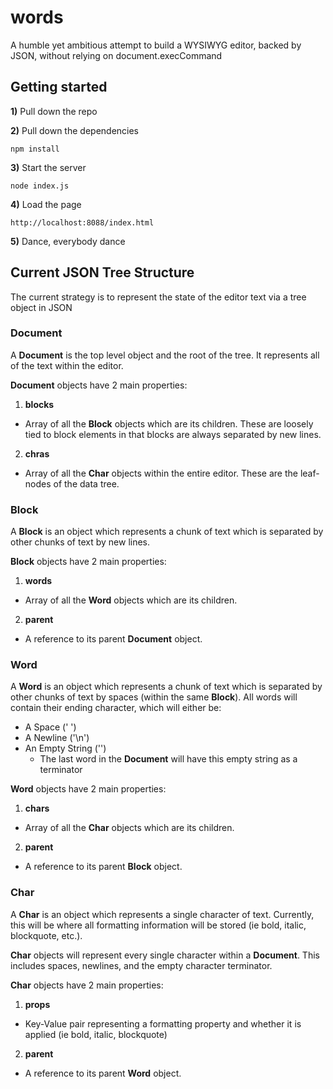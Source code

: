 # words
A humble yet ambitious attempt to build a WYSIWYG editor, backed by JSON, without relying on document.execCommand

## Getting started

**1)** Pull down the repo

**2)** Pull down the dependencies

```
npm install
```

**3)** Start the server

```
node index.js
```

**4)** Load the page

```
http://localhost:8088/index.html
```

**5)** Dance, everybody dance

## Current JSON Tree Structure

The current strategy is to represent the state of the editor text via a tree object in JSON

### Document

A **Document** is the top level object and the root of the tree. It represents all of the text within the editor.  

**Document** objects have 2 main properties:

1. **blocks**
  * Array of all the **Block** objects which are its children.  These are loosely tied to block elements in that blocks are always separated by new lines.
2. **chras**
  * Array of all the **Char** objects within the entire editor.  These are the leaf-nodes of the data tree.

### Block

A **Block** is an object which represents a chunk of text which is separated by other chunks of text by new lines.

**Block** objects have 2 main properties:

1. **words**
  * Array of all the **Word** objects which are its children.
2. **parent**
  * A reference to its parent **Document** object.

### Word

A **Word** is an object which represents a chunk of text which is separated by other chunks of text by spaces (within the same **Block**).  All words will contain their ending character, which will either be:
  * A Space (' ')
  * A Newline ('\n')
  * An Empty String ('')
    * The last word in the **Document** will have this empty string as a terminator

**Word** objects have 2 main properties:

1. **chars**
  * Array of all the **Char** objects which are its children.
2. **parent**
  * A reference to its parent **Block** object.

### Char

A **Char** is an object which represents a single character of text. Currently, this will be where all formatting information will be stored (ie bold, italic, blockquote, etc.).

**Char** objects will represent every single character within a **Document**.  This includes spaces, newlines, and the empty character terminator.

**Char** objects have 2 main properties:

1. **props**
  * Key-Value pair representing a formatting property and whether it is applied (ie bold, italic, blockquote)
2. **parent**
  * A reference to its parent **Word** object.



